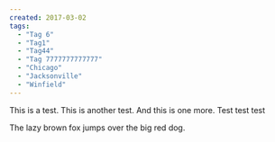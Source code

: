 ```yaml
---
created: 2017-03-02
tags:
  - "Tag 6"
  - "Tag1"
  - "Tag44"
  - "Tag 7777777777777"
  - "Chicago"
  - "Jacksonville"
  - "Winfield"
---
```


This is a test. This is another test. And this is one more. Test test test

The lazy brown fox jumps over the big red dog.
